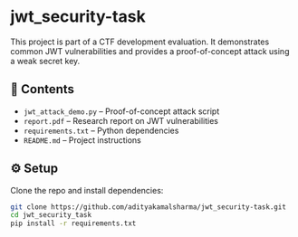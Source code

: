# jwt_security-task
This project is part of a CTF development evaluation. It demonstrates common JWT vulnerabilities and provides a proof-of-concept attack using a weak secret key.

## 📂 Contents
- `jwt_attack_demo.py` – Proof-of-concept attack script
- `report.pdf` – Research report on JWT vulnerabilities
- `requirements.txt` – Python dependencies
- `README.md` – Project instructions

## ⚙️ Setup
Clone the repo and install dependencies:
```bash
git clone https://github.com/adityakamalsharma/jwt_security-task.git
cd jwt_security_task
pip install -r requirements.txt
